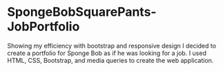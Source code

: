 # SpongeBobSquarePants-JobPortfolio
Showing my efficiency with bootstrap and responsive design
I decided to create a portfolio for Sponge Bob as if he was looking for a job. 
I used HTML, CSS, Bootstrap, and media queries to create the web application. 
